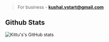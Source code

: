 > For business - **kushal.vstart@gmail.com**

## Github Stats
![Kittu's's GitHub stats](https://github-readme-stats.vercel.app/api?username=noob-kittu&show_icons=true&theme=synthwave)
